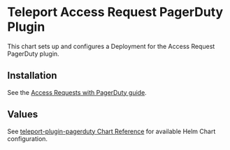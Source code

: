 # Teleport Access Request PagerDuty Plugin

This chart sets up and configures a Deployment for the Access Request PagerDuty plugin.

## Installation

See the [Access Requests with PagerDuty guide](https://goteleport.com/docs/access-controls/access-request-plugins/ssh-approval-pagerduty/).

## Values

See [teleport-plugin-pagerduty Chart Reference](https://goteleport.com/docs/reference/helm-reference/teleport-plugin-pagerduty/) for available Helm Chart configuration.
